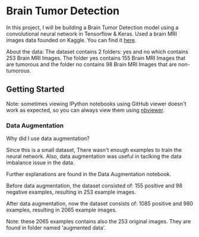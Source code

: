 # Brain Tumor Detection

In this project, I will be building a Brain Tumor Detection model using a convolutional neural network in Tensorflow & Keras.
Used a brain MRI images data founded on Kaggle. You can find it [here](https://www.kaggle.com/datasets/navoneel/brain-mri-images-for-brain-tumor-detection).

About the data:
The dataset contains 2 folders: yes and no which contains 253 Brain MRI Images. The folder yes contains 155 Brain MRI Images that are tumorous and the folder no contains 98 Brain MRI Images that are non-tumorous.


## Getting Started

Note: sometimes viewing IPython notebooks using GitHub viewer doesn't work as expected, so you can always view them using [nbviewer](https://nbviewer.org/).

### Data Augmentation

Why did I use data augmentation?

Since this is a small dataset, There wasn't enough examples to train the neural network. Also, data augmentation was useful in taclking the data imbalance issue in the data.

Further explanations are found in the Data Augmentation notebook.

Before data augmentation, the dataset consisted of:
155 positive and 98 negative examples, resulting in 253 example images.

After data augmentation, now the dataset consists of:
1085 positive and 980 examples, resulting in 2065 example images.

Note: these 2065 examples contains also the 253 original images. They are found in folder named 'augmented data'.

